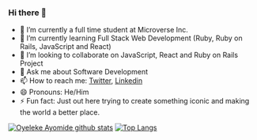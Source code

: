 ### Hi there 👋

- 🔭 I’m currently a full time student at Microverse Inc.
- 🌱 I’m currently learning Full Stack Web Development (Ruby, Ruby on Rails, JavaScript and React)
- 👯 I’m looking to collaborate on JavaScript, React and Ruby on Rails Project
- 💬 Ask me about Software Development
- 📫 How to reach me: [Twitter](https://twitter.com/haywhizzz), [Linkedin](https://www.linkedin.com/in/oyeleke-ayomide)
- 😄 Pronouns: He/Him
- ⚡ Fun fact: Just out here trying to create something iconic and making the world a better place.


[![Oyeleke Ayomide github stats](https://github-readme-stats.vercel.app/api?username=haywhizzz&show_icons=true&theme=radical)](https://github.com/haywhizzz/github-readme-stats)  [![Top Langs](https://github-readme-stats.vercel.app/api/top-langs/?username=haywhizzz&show_icons=true&theme=radical&layout=compact)](https://github.com/haywhizzz/github-readme-stats)
